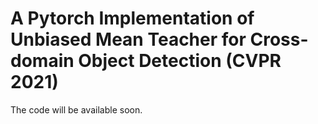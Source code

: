 # A Pytorch Implementation of Unbiased Mean Teacher for Cross-domain Object Detection (CVPR 2021)

The code will be available soon.

